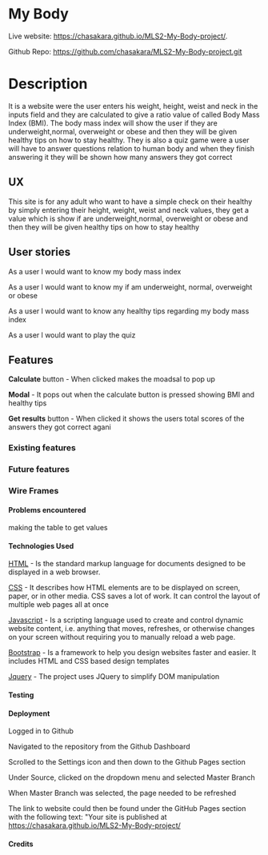 # My Body 
Live website: https://chasakara.github.io/MLS2-My-Body-project/.

Github Repo: https://github.com/chasakara/MLS2-My-Body-project.git

# Description 
It is a website were the user enters his weight, height, weist and neck in the inputs
field and they are calculated to give a ratio value of called Body Mass Index (BMI).
The body mass index will show the user if they are underweight,normal, overweight or 
obese and then they will be given healthy tips on how to stay healthy. 
They is also a quiz game were a user will  have to answer questions relation to human
body and when they finish answering it they will be shown how many answers they got
correct

## UX

This site is for any adult who want to have a simple check on their healthy by simply 
entering their height, weight, weist and neck values, they get a value which is show 
if are underweight,normal, overweight or obese and then they will be given healthy tips on how to stay healthy 

## User stories
As a user l would want to know my body mass index
 
As a user l would want to know my if am underweight, normal, overweight or obese

As a user l would want to know any healthy tips regarding my body mass index 

As a user l would want to play the quiz

## Features

**Calculate** button - When clicked makes the moadsal to pop up

**Modal** - It pops out when the calculate button is pressed showing BMI and healthy tips 

**Get results** button - When clicked it shows the users total scores of the answers they 
got correct agani

### Existing features

### Future features


### Wire Frames

#### Problems encountered
making the table to get values

#### Technologies Used 

[HTML](https://developer.mozilla.org/en-US/docs/Web/HTML) - Is the standard markup language for documents designed to be displayed in a web browser. 

[CSS](https://developer.mozilla.org/en-US/docs/Web/CSS) - It describes how HTML elements are to be displayed on screen, paper, or in other media. CSS saves a lot of work. It can control the layout of multiple web pages all at once

[Javascript](https://developer.mozilla.org/en-US/docs/Web/JavaScript) -  Is a scripting language used to create and control dynamic website content, i.e. anything 
that moves, refreshes, or otherwise changes on your screen without requiring you to manually reload a web page.

[Bootstrap](https://getbootstrap.com/) - Is a framework to help you design websites faster and easier. It includes HTML and CSS based design templates

[Jquery](https://jquery.com/) -
The project uses JQuery to simplify DOM manipulation

#### Testing

#### Deployment

Logged in to Github

Navigated to the repository from the Github Dashboard

Scrolled to the Settings icon and then down to the Github Pages section

Under Source, clicked on the dropdown menu and selected Master Branch

When Master Branch was selected, the page needed to be refreshed

The link to website could then be found under the GitHub Pages section with the following text: "Your site is published at https://chasakara.github.io/MLS2-My-Body-project/

#### Credits

